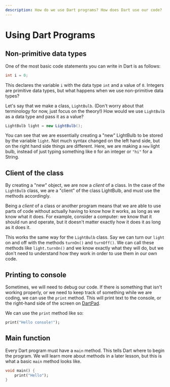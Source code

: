 ```yaml
---
description: How do we use Dart programs? How does Dart use our code?
---
```


# Using Dart Programs

## Non-primitive data types

One of the most basic code statements you can write in Dart is as follows:

```java
int i = 0;
```

This declares the variable `i` with the data type `int` and a value of `0`. Integers are primitive data types, but what happens when we use non-primitive data types?

Let's say that we make a class, `LightBulb`. \(Don't worry about that terminology for now, just focus on the theory!\) How would we use `LightBulb` as a data type and pass it as a value?

```java
LightBulb light = new LightBulb();
```

You can see that we are essentially creating a "new" LightBulb to be stored by the variable `light`. Not much syntax changed on the left hand side, but on the right hand side things are different. Here, we are making a `new` light bulb, instead of just typing something like `0` for an integer or `"hi"` for a String.

## Client of the class

By creating a "new" object, we are now a _client_ of a class. In the case of the `LightBulb` class, we are a "client" of the class LightBulb, and must use the methods accordingly.

Being a _client_ of a class or another program means that we are able to use parts of code without actually having to know how it works, as long as we know what it does. For example, consider a computer: we know that it should run and operate, but it doesn't matter exactly how it does it as long as it does it.

This works the same way for the `LightBulb` class. Say we can turn our `light` on and off with the methods `turnOn()` and `turnOff()`. We can call these methods like `light.turnOn()` and we know exactly what they will do, but we don't need to understand how they work in order to use them in our own code.

## Printing to console

Sometimes, we will need to debug our code. If there is something that isn't working properly, or we need to keep track of something while we are coding, we can use the `print` method. This will print text to the console, or the right-hand side of the screen on [DartPad](https://dartpad.dev).

We can use the `print` method like so:

```dart
print("Hello console!");
```

## Main function

Every Dart program must have a `main` method. This tells Dart where to begin the program. We will learn more about methods in a later lesson, but this is what a basic `main` method looks like.

```dart
void main() {
    print("Hello");
}
```

